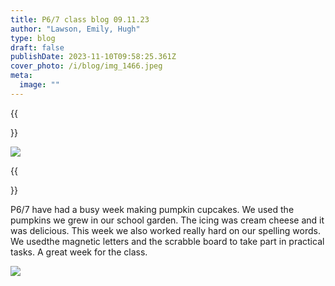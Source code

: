 ```yaml
---
title: P6/7 class blog 09.11.23
author: "Lawson, Emily, Hugh"
type: blog
draft: false
publishDate: 2023-11-10T09:58:25.361Z
cover_photo: /i/blog/img_1466.jpeg
meta:
  image: ""
---
```


{{<aside side="right">}}

![](/i/blog/img_1467.jpeg)

{{</aside>}}

P6/7 have had a busy week making pumpkin cupcakes. We used the pumpkins we grew in our school garden. The icing was cream cheese and it was delicious. This week we also worked really hard on our spelling words. We usedthe magnetic letters and the scrabble board to take part in practical tasks. A great week for the class. 


![](/i/blog/img_1475.jpeg)
